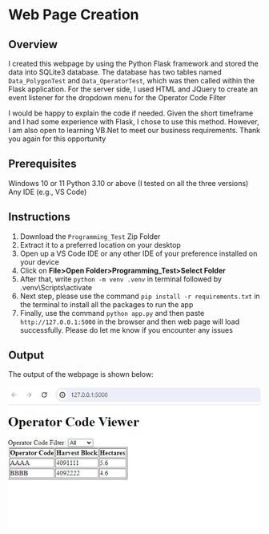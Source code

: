 # Web Page Creation

## Overview

I created this webpage by using the Python Flask framework and stored the data into SQLite3 database. The database has two tables named `Data_PolygonTest` and `Data_OperatorTest`, which was then called within the Flask application. For the server side, I used HTML and JQuery to create an event listener for the dropdown menu for the Operator Code Filter 

I would be happy to explain the code if needed. Given the short timeframe and I had some experience with Flask, I chose to use this method. However, I am also open to learning VB.Net to meet our business requirements. Thank you again for this opportunity  


## Prerequisites

Windows 10 or 11
Python 3.10 or above (I tested on all the three versions)
Any IDE (e.g., VS Code)


## Instructions 

1.	Download the `Programming_Test` Zip Folder
2.	Extract it to a preferred location on your desktop
3.	Open up a VS Code IDE or any other IDE of your preference installed on your device
4.	Click on **File>Open Folder>Programming_Test>Select Folder**
5.	After that, write `python -m venv .venv` in terminal followed by .venv\Scripts\activate 
6.	Next step, please use the command `pip install -r requirements.txt` in the terminal to install all the packages to run the app
7.	Finally, use the command `python app.py` and then paste `http://127.0.0.1:5000` in the browser and then web page will load successfully. Please do let me know if you encounter any issues

## Output

The output of the webpage is shown below:

![Web Page](output/output.png)
